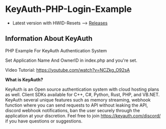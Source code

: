 # KeyAuth-PHP-Login-Example

- Latest version with HWID-Resets --> [Releases](https://github.com/mazk5145/KeyAuth-PHP-Examples/releases/tag/Releases)

## **Information About KeyAuth**

PHP Example For KeyAuth Authentication System

Set Application Name And OwnerID in index.php and you're set.

Video Tutorial: https://youtube.com/watch?v=NCZkg_O92sA

**What is KeyAuth?**

KeyAuth is an Open source authentication system with cloud hosting plans as well. Client SDKs available for C++, C#, Python, Rust, PHP, and VB.NET.
KeyAuth several unique features such as memory streaming, webhook function where you can send requests to API without leaking the API, discord webhook notifications, ban the user securely through the application at your discretion.
Feel free to join https://keyauth.com/discord/ if you have questions or suggestions.
